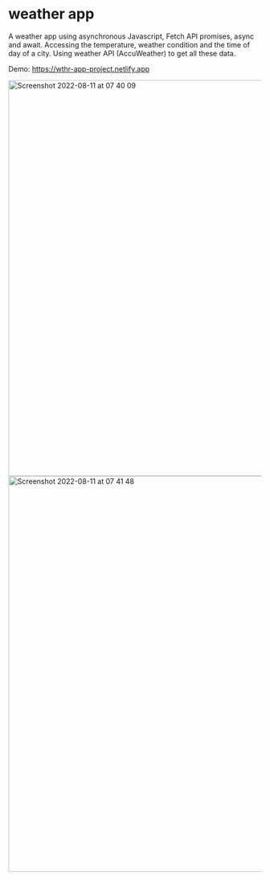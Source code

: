 # weather app 

A weather app using asynchronous Javascript, Fetch API promises, async and await. 
Accessing the temperature, weather condition and the time of day of a city. Using weather API (AccuWeather) to get all these data.

Demo: https://wthr-app-project.netlify.app

<img width="788" alt="Screenshot 2022-08-11 at 07 40 09" src="https://user-images.githubusercontent.com/52753698/184070936-f2c875fd-ae20-486b-906f-c455af8fcabc.png">
<img width="788" alt="Screenshot 2022-08-11 at 07 41 48" src="https://user-images.githubusercontent.com/52753698/184070940-9819d6ae-3bdc-480a-8bd7-b365969aa187.png">
